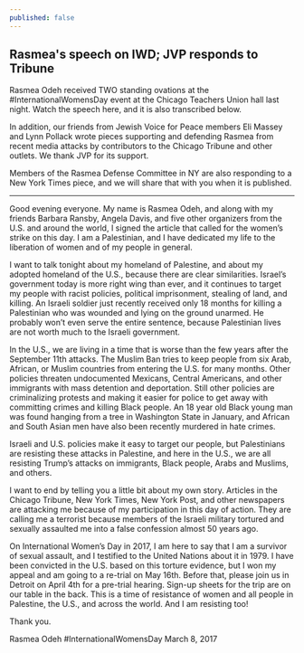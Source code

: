 ```yaml
---
published: false
---
```

## Rasmea's speech on IWD; JVP responds to Tribune

Rasmea Odeh received TWO standing ovations at the #InternationalWomensDay event at the Chicago Teachers Union hall last night.  Watch the speech here, and it is also transcribed below.
 
In addition, our friends from Jewish Voice for Peace members Eli Massey and Lynn Pollack wrote pieces supporting and defending Rasmea from recent media attacks by contributors to the Chicago Tribune and other outlets.  We thank JVP for its support. 
 
Members of the Rasmea Defense Committee in NY are also responding to a New York Times piece, and we will share that with you when it is published.

___

Good evening everyone.  My name is Rasmea Odeh, and along with my friends Barbara Ransby, Angela Davis, and five other organizers from the U.S. and around the world, I signed the article that called for the women’s strike on this day.  I am a Palestinian, and I have dedicated my life to the liberation of women and of my people in general. 
 
I want to talk tonight about my homeland of Palestine, and about my adopted homeland of the U.S., because there are clear similarities.  Israel’s government today is more right wing than ever, and it continues to target my people with racist policies, political imprisonment, stealing of land, and killing.  An Israeli soldier just recently received only 18 months for killing a Palestinian who was wounded and lying on the ground unarmed. He probably won’t even serve the entire sentence, because Palestinian lives are not worth much to the Israeli government.
 
In the U.S., we are living in a time that is worse than the few years after the September 11th attacks.  The Muslim Ban tries to keep people from six Arab, African, or Muslim countries from entering the U.S. for many months.  Other policies threaten undocumented Mexicans, Central Americans, and other immigrants with mass detention and deportation.  Still other policies are criminalizing protests and making it easier for police to get away with committing crimes and killing Black people.   An 18 year old Black young man was found hanging from a tree in Washington State in January, and African and South Asian men have also been recently murdered in hate crimes. 
 
Israeli and U.S. policies make it easy to target our people, but Palestinians are resisting these attacks in Palestine, and here in the U.S., we are all resisting Trump’s attacks on immigrants, Black people, Arabs and Muslims, and others. 
 
I want to end by telling you a little bit about my own story.  Articles in the Chicago Tribune, New York Times, New York Post, and other newspapers are attacking me because of my participation in this day of action.  They are calling me a terrorist because members of the Israeli military tortured and sexually assaulted me into a false confession almost 50 years ago. 
 
On International Women’s Day in 2017, I am here to say that I am a survivor of sexual assault, and I testified to the United Nations about it in 1979.  I have been convicted in the U.S. based on this torture evidence, but I won my appeal and am going to a re-trial on May 16th.  Before that, please join us in Detroit on April 4th for a pre-trial hearing.  Sign-up sheets for the trip are on our table in the back.  This is a time of resistance of women and all people in Palestine, the U.S., and across the world.  And I am resisting too! 
 
Thank you.
 
Rasmea Odeh
#InternationalWomensDay
March 8, 2017
